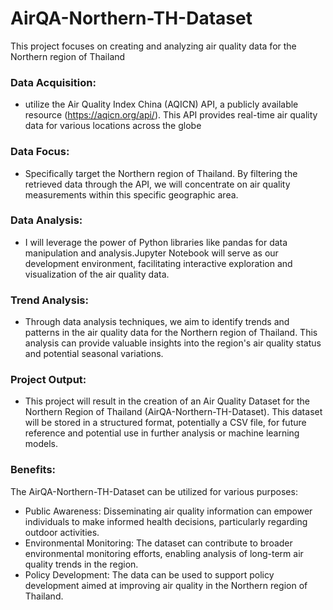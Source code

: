# AirQA-Northern-TH-Dataset
This project focuses on creating and analyzing air quality data for the Northern region of Thailand

### Data Acquisition:
- utilize the Air Quality Index China (AQICN) API, a publicly available resource (https://aqicn.org/api/). This API provides real-time air quality data for various locations across the globe

### Data Focus: 
- Specifically target the Northern region of Thailand. By filtering the retrieved data through the API, we will concentrate on air quality measurements within this specific geographic area.

### Data Analysis:
- I will leverage the power of Python libraries like pandas for data manipulation and analysis.Jupyter Notebook will serve as our development environment, facilitating interactive exploration and visualization of the air quality data.


### Trend Analysis: 
-  Through data analysis techniques, we aim to identify trends and patterns in the air quality data for the Northern region of Thailand. This analysis can provide valuable insights into the region's air quality status and potential seasonal variations.


### Project Output: 
- This project will result in the creation of an Air Quality Dataset for the Northern Region of Thailand (AirQA-Northern-TH-Dataset). This dataset will be stored in a structured format, potentially a CSV file, for future reference and potential use in further analysis or machine learning models.

### Benefits: 
The AirQA-Northern-TH-Dataset can be utilized for various purposes:
- Public Awareness: Disseminating air quality information can empower individuals to make informed health decisions, particularly regarding outdoor activities.
- Environmental Monitoring: The dataset can contribute to broader environmental monitoring efforts, enabling analysis of long-term air quality trends in the region.
- Policy Development: The data can be used to support policy development aimed at improving air quality in the Northern region of Thailand.
